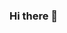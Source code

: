 ### Hi there 👋

<!--
**Jakhongir222/Jakhongir222** is a ✨ _special_ ✨ repository because its `README.md` (this file) appears on your GitHub profile.
### Hi there 👋, my name is Arturs
#### I am GitHub Readme Generator's creator
![I am GitHub Readme Generator's creator](https://arturssmirnovs.github.io/github-profile-readme-generator/images/banner.png)

I made this project just for fun, it allows you to create nice and simple GitHub Readme files that you can copy/paste and use in your profile.

Skills: VUE JS / REACT / JS / HTML / CSS

- 🔭 I’m currently working on this page. 




